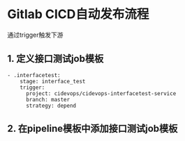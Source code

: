 # Gitlab CICD自动发布流程

通过trigger触发下游

## 1. 定义接口测试job模板
```
- .interfacetest:
    stage: interface_test
    trigger:
      project: cidevops/cidevops-interfacetest-service
      branch: master
      strategy: depend
```

## 2. 在pipeline模板中添加接口测试job模板


